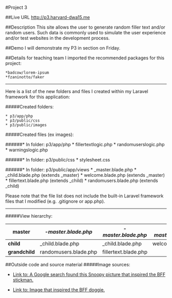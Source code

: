 #Project 3

##Live URL
<http://p3.harvard-dwa15.me>

##Description
This site allows the user to generate random filler text and/or random users. Such data is commonly used to simulate the user experience and/or test websites in the development process.

##Demo
I will demonstrate my P3 in section on Friday.

##Details for teaching team
I imported the recommended packages for this project: 

    *badcow/lorem-ipsum
    *fzaninotto/faker

---

Here is a list of the new folders and files I created within my Laravel framework for this application:

#####Created folders:

    * p3/app/php
    * p3/public/css
    * p3/public/images


#####Created files (ex images):

######* In folder: p3/app/php
         * fillertextlogic.php
         * randomuserslogic.php
         * warningslogic.php


######* In folder: p3/public/css
         * stylesheet.css


######* In folder: p3/public/app/views
         * _master.blade.php
         * _child.blade.php (extends _master)
         * welcome.blade.php (extends _master)
         * fillertext.blade.php (extends _child)
         * randomusers.blade.php (extends _child)


Please note that the file list does not include the built-in Laravel framework files that I modified (e.g. .gitignore or app.php).

---

#####View hierarchy:

master | *-master.blade.php* | *-master.blade.php* | *-master.blade.php* |
--- | --- | --- | ---
**child** | _child.blade.php | _child.blade.php | welcome.blade.php |
**grandchild** | randomusers.blade.php | fillertext.blade.php | |

##Outside code and source material
#####Image sources:

* [Link to: A Google search found this Snoopy picture that inspired the BFF stickman.](http://shopfurrytales.blogspot.com/2011/03/my-bff.html)

* [Link to: Image that inspired the BFF doggie.](http://www.shutterstock.com/pic-94264543/stock-photo-sitting-dog-cartoon-raster-version.html)